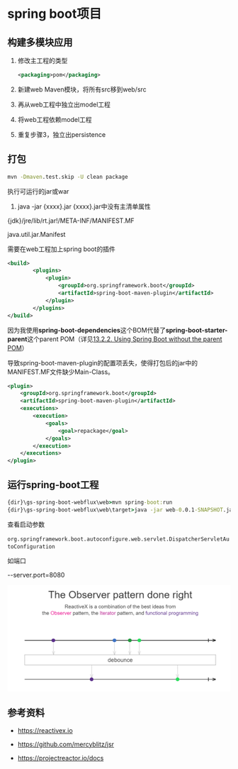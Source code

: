 





# spring boot项目



## 构建多模块应用

1. 修改主工程的类型

   ``` xml
   <packaging>pom</packaging>
   ```

2. 新建web Maven模块，将所有src移到web/src
3. 再从web工程中独立出model工程
4. 将web工程依赖model工程
5. 重复步骤3，独立出persistence



## 打包

```cmd
mvn -Dmaven.test.skip -U clean package
```

执行可运行的jar或war

1. java -jar {xxxx}.jar
   {xxxx}.jar中没有主清单属性

{jdk}/jre/lib/rt.jar!/META-INF/MANIFEST.MF

java.util.jar.Manifest

需要在web工程加上spring boot的插件

```xml
<build>
        <plugins>
            <plugin>
                <groupId>org.springframework.boot</groupId>
                <artifactId>spring-boot-maven-plugin</artifactId>
            </plugin>
        </plugins>
</build>
```

因为我使用**spring-boot-dependencies**这个BOM代替了**spring-boot-starter-parent**这个parent POM（详见[13.2.2. Using Spring Boot without the parent POM](http://docs.spring.io/spring-boot/docs/current/reference/htmlsingle/#using-boot-maven-without-a-parent)）

导致spring-boot-maven-plugin的配置项丢失，使得打包后的jar中的MANIFEST.MF文件缺少Main-Class。

```xml
<plugin>
    <groupId>org.springframework.boot</groupId>
    <artifactId>spring-boot-maven-plugin</artifactId>
    <executions>
        <execution>
            <goals>
                <goal>repackage</goal>
            </goals>
        </execution>
    </executions>
</plugin>
```

## 运行spring-boot工程

```cmd
{dir}\gs-spring-boot-webflux\web>mvn spring-boot:run
{dir}\gs-spring-boot-webflux\web\target>java -jar web-0.0.1-SNAPSHOT.jar
```

查看启动参数

`org.springframework.boot.autoconfigure.web.servlet.DispatcherServletAutoConfiguration`

如端口

--server.port=8080



![1560586019071](img\1560586019071.png)

## 参考资料

* https://reactivex.io

* https://github.com/mercyblitz/jsr
* https://projectreactor.io/docs





